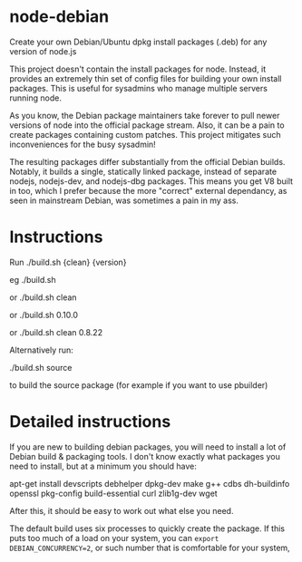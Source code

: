 node-debian
===========

Create your own Debian/Ubuntu dpkg install packages (.deb) for any version of node.js

This project doesn't contain the install packages for node. Instead, it provides an
extremely thin set of config files for building your own install packages. This is
useful for sysadmins who manage multiple servers running node.

As you know, the Debian package maintainers take forever to pull newer versions of
node into the official package stream. Also, it can be a pain to create packages
containing custom patches. This project mitigates such inconveniences for the busy
sysadmin!

The resulting packages differ substantially from the official Debian builds. Notably,
it builds a single, statically linked package, instead of separate nodejs, nodejs-dev,
and nodejs-dbg packages. This means you get V8 built in too, which I prefer because
the more "correct" external dependancy, as seen in mainstream Debian, was sometimes a
pain in my ass.


Instructions
============

Run ./build.sh {clean} {version}

eg ./build.sh

or ./build.sh clean

or ./build.sh 0.10.0

or ./build.sh clean 0.8.22


Alternatively run:

./build.sh source

to build the source package (for example if you want to use pbuilder)


Detailed instructions
=====================

If you are new to building debian packages, you will need to install a lot of Debian
build & packaging tools. I don't know exactly what packages you need to install, but
at a minimum you should have:

 apt-get install devscripts debhelper dpkg-dev make g++ cdbs dh-buildinfo openssl pkg-config build-essential curl zlib1g-dev wget

After this, it should be easy to work out what else you need.

The default build uses six processes to quickly create the package.  If this puts too
much of a load on your system, you can `export DEBIAN_CONCURRENCY=2`, or such
number that is comfortable for your system,


